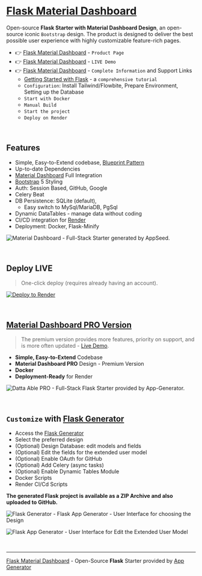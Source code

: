 # [Flask Material Dashboard](https://app-generator.dev/product/material-dashboard/flask/)

Open-source **Flask Starter with Material Dashboard Design**, an open-source iconic `Bootstrap` design.
The product is designed to deliver the best possible user experience with highly customizable feature-rich pages. 

- 👉 [Flask Material Dashboard](https://app-generator.dev/product/material-dashboard/flask/) - `Product Page`
- 👉 [Flask Material Dashboard](https://flask-material.onrender.com/) - `LIVE Demo` 
- 👉 [Flask Material Dashboard](https://app-generator.dev/docs/products/flask/material-dashboard/index.html) - `Complete Information` and Support Links
  - [Getting Started with Flask](https://app-generator.dev/docs/technologies/flask/index.html) - a `comprehensive tutorial`
  - `Configuration`: Install Tailwind/Flowbite, Prepare Environment, Setting up the Database 
  - `Start with Docker`
  - `Manual Build`
  - `Start the project`
  - `Deploy on Render`

<br />

## Features

- Simple, Easy-to-Extend codebase, [Blueprint Pattern](https://app-generator.dev/blog/flask-blueprints-a-developers-guide/)
- Up-to-date Dependencies
- [Material Dashboard](https://app-generator.dev/docs/templates/bootstrap/material-dashboard.html) Full Integration
- [Bootstrap](https://app-generator.dev/docs/templates/bootstrap/index.html) 5 Styling
- Auth: Session Based, GitHub, Google
- Celery Beat 
- DB Persistence: SQLite (default), 
  - Easy switch to MySql/MariaDB, PgSql
- Dynamic DataTables - manage data without coding
- CI/CD integration for [Render](https://app-generator.dev/docs/deployment/render/index.html)
- Deployment: Docker, Flask-Minify

![Material Dashboard - Full-Stack Starter generated by AppSeed.](https://github.com/user-attachments/assets/2c84a3fa-347b-4fb7-9dc6-e5d3459f582e)

<br />

## Deploy LIVE

> One-click deploy (requires already having an account).

[![Deploy to Render](https://render.com/images/deploy-to-render-button.svg)](https://render.com/deploy)

<br />

## [Material Dashboard PRO Version](https://app-generator.dev/product/material-dashboard-pro/flask/)

> The premium version provides more features, priority on support, and is more often updated - [Live Demo](https://flask-material-dashboard2-pro.appseed-srv1.com).

- **Simple, Easy-to-Extend** Codebase
- **Material Dashboard PRO** Design - Premium Version 
- **Docker**
- **Deployment-Ready** for Render 

![Datta Able PRO - Full-Stack Flask Starter provided by App-Generator.](https://user-images.githubusercontent.com/51070104/170474361-a58da82b-fff9-4a59-81a8-7ab99f478f48.png)

<br />

## `Customize` with [Flask Generator](https://app-generator.dev/tools/flask-generator/)

- Access the [Flask Generator](https://app-generator.dev/tools/flask-generator/)
- Select the preferred design
- (Optional) Design Database: edit models and fields
- (Optional) Edit the fields for the extended user model
- (Optional) Enable OAuth for GitHub
- (Optional) Add Celery (async tasks)
- (Optional) Enable Dynamic Tables Module
- Docker Scripts
- Render CI/Cd Scripts

**The generated Flask project is available as a ZIP Archive and also uploaded to GitHub.**

![Flask Generator - Flask App Generator - User Interface for choosing the Design](https://github.com/user-attachments/assets/fbf73fc0-e9a1-4f01-86a8-aa8be55413b5) 

![Flask App Generator - User Interface for Edit the Extended User Model](https://github.com/user-attachments/assets/138b9816-4f2e-454f-84f2-7409969b8548) 

<br /> 

---
[Flask Material Dashboard](https://app-generator.dev/product/material-dashboard/flask/) - Open-Source **Flask** Starter provided by [App Generator](https://app-generator.dev)
